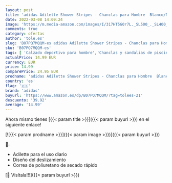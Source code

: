 ```yaml
---
layout: post
title: 'adidas Adilette Shower Stripes - Chanclas para Hombre  Blanco/Negro 02  53 1/3'
date: 2022-03-08 14:09:24
image: 'https://m.media-amazon.com/images/I/317HT5G0r7L._SL500_._SL400_.jpg'
comments: true
category: ofertas
author: 'tole.es'
slug: 'B07PQ7MQQM-es adidas Adilette Shower Stripes - Chanclas para Hombre...'
sku: 'B07PQ7MQQM-es'
tags: [ 'Calzado deportivo para hombre','Chanclas y sandalias de piscina para hombre','Zapatillas y calzado deportivo para hombre','Zapatos','Zapatos para hombre','Zapatos y complementos','adidas','chanclas', ]
actualPrice: 14.99 EUR
currency: EUR
price: 14.99
comparePrice: 24.95 EUR
prodname: 'adidas Adilette Shower Stripes - Chanclas para Hombre  Blanco/Negro 02  53 1/3'
country: 'es'
flag: '🇪🇸'
brand: 'adidas'
buyurl: 'https://www.amazon.es/dp/B07PQ7MQQM/?tag=tolees-21'
descuento: '39.92'
average: '14.99'
---
```


Ahora mismo tienes [{{< param title >}}]({{< param buyurl >}}) en el siguiente enlace!

[![{{< param prodname >}}]({{< param image >}})]({{< param buyurl >}})

🔎:

- Adilette para el uso diario
- Diseño del deslizamiento
- Correa de poliuretano de secado rápido

[🛒 Visítala!!!]({{< param buyurl >}})
